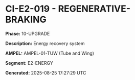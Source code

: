 # CI-E2-019 - REGENERATIVE-BRAKING

**Phase:** 10-UPGRADE

**Description:** Energy recovery system

**AMPEL:** AMPEL-01-TUW (Tube and Wing)

**Segment:** E2-ENERGY

**Generated:** 2025-08-25 17:27:29 UTC
